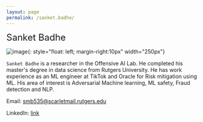 ```yaml
---
layout: page
permalink: /sanket.badhe/
---
```


 <font size="5">Sanket Badhe</font>

![image]({{site.baseurl}}/assets/members/sanket.badhe.jpeg){: style="float: left; margin-right:10px" width="250px"} 

`Sanket Badhe` is a researcher in the Offensive AI Lab. He completed his master's degree in data science from Rutgers University. He has work experience as an ML engineer at TikTok and Oracle for Risk mitigation using ML. His area of interest is Adversarial Machine learning, ML safety, Fraud detection and NLP.

Email: [smb535@scarletmail.rutgers.edu](mailto:smb535@scarletmail.rutgers.edu)

LinkedIn: [link](https://www.linkedin.com/in/sanketbadhe/)

